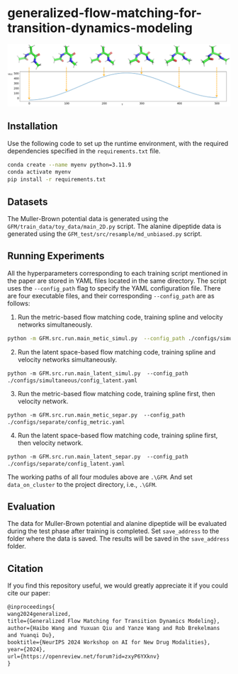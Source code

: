 # generalized-flow-matching-for-transition-dynamics-modeling

![alanie dipeptide trajectory](assets/energy.png)

## Installation

Use the following code to set up the runtime environment, with the required dependencies specified in the `requirements.txt` file.

```bash
conda create --name myenv python=3.11.9
conda activate myenv
pip install -r requirements.txt
```

## Datasets

The Muller-Brown potential data is generated using the `GFM/train_data/toy_data/main_2D.py` script.
The alanine dipeptide data is generated using the `GFM_test/src/resample/md_unbiased.py` script.

## Running Experiments

All the hyperparameters corresponding to each training script mentioned in the paper are stored in YAML files located in the same directory. The script uses the `--config_path` flag to specify the YAML configuration file. 
There are four executable files, and their corresponding `--config_path` are as follows:

1. Run the metric-based flow matching code, training spline and velocity networks simultaneously.
```bash
python -m GFM.src.run.main_metic_simul.py  --config_path ./configs/simultaneous/config_metric.yaml
```
2. Run the latent space-based flow matching code, training spline and velocity networks simultaneously.
```
python -m GFM.src.run.main_latent_simul.py  --config_path ./configs/simultaneous/config_latent.yaml
```
3. Run the metric-based flow matching code, training spline first, then velocity network.
```
python -m GFM.src.run.main_metic_separ.py  --config_path ./configs/separate/config_metric.yaml
```
4. Run the latent space-based flow matching code, training spline first, then velocity network.
```
python -m GFM.src.run.main_latent_separ.py  --config_path ./configs/separate/config_latent.yaml
```

The working paths of all four modules above are `.\GFM`. And set `data_on_cluster` to the project directory, i.e., `.\GFM`.

## Evaluation

The data for Muller-Brown potential and alanine dipeptide will be evaluated during the test phase after training is completed. Set `save_address` to the folder where the data is saved. The results will be saved in the `save_address` folder.

## Citation
If you find this repository useful, we would greatly appreciate it if you could cite our paper:
```
@inproceedings{
wang2024generalized,
title={Generalized Flow Matching for Transition Dynamics Modeling},
author={Haibo Wang and Yuxuan Qiu and Yanze Wang and Rob Brekelmans and Yuanqi Du},
booktitle={NeurIPS 2024 Workshop on AI for New Drug Modalities},
year={2024},
url={https://openreview.net/forum?id=zxyP6YXknv}
}
```
